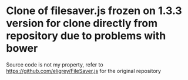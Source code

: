 # Clone of filesaver.js frozen on 1.3.3 version for clone directly from repository due to problems with bower

Source code is not my property, refer to https://github.com/eligrey/FileSaver.js for the original repository